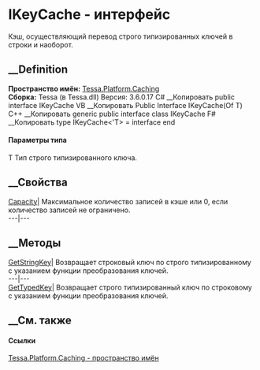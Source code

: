 # IKeyCache<T> \- интерфейс
Кэш, осуществляющий перевод строго типизированных ключей в строки и наоборот.
## __Definition
 **Пространство имён:** [Tessa.Platform.Caching](N_Tessa_Platform_Caching.htm)  
 **Сборка:** Tessa (в Tessa.dll) Версия: 3.6.0.17
C# __Копировать
     public interface IKeyCache<T>
VB __Копировать
     Public Interface IKeyCache(Of T)
C++ __Копировать
    generic<typename T>
    public interface class IKeyCache
F# __Копировать
     type IKeyCache<'T> = interface end
#### Параметры типа
T
    Тип строго типизированного ключа.
##  __Свойства
[Capacity](P_Tessa_Platform_Caching_IKeyCache_1_Capacity.htm)|  Максимальное
количество записей в кэше или 0, если количество записей не ограничено.  
---|---  
## __Методы
[GetStringKey](M_Tessa_Platform_Caching_IKeyCache_1_GetStringKey.htm)|
Возвращает строковый ключ по строго типизированному с указанием функции
преобразования ключей.  
---|---  
[GetTypedKey](M_Tessa_Platform_Caching_IKeyCache_1_GetTypedKey.htm)|
Возвращает строго типизированный ключ по строковому с указанием функции
преобразования ключей.  
## __См. также
#### Ссылки
[Tessa.Platform.Caching - пространство имён](N_Tessa_Platform_Caching.htm)
